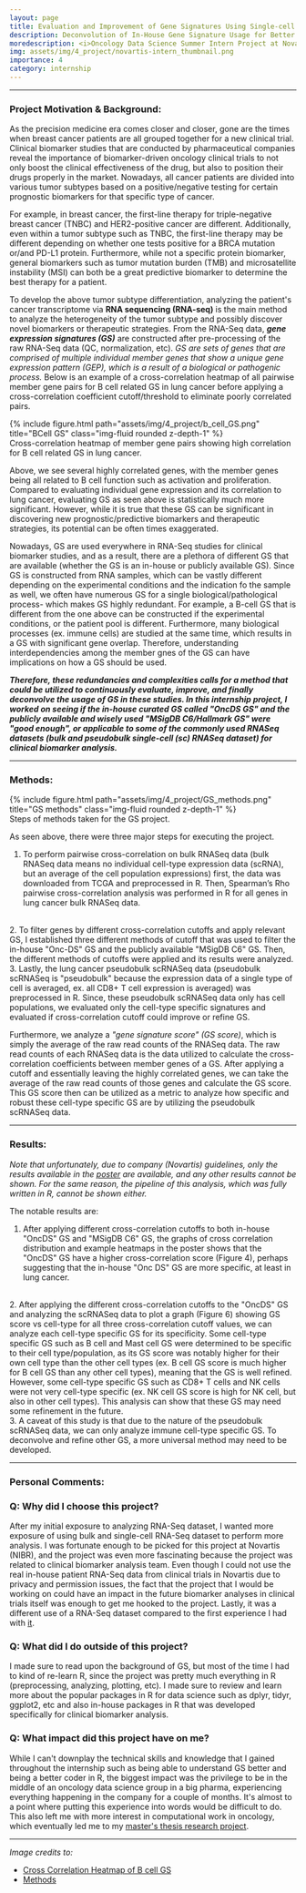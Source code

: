 ```yaml
---
layout: page
title: Evaluation and Improvement of Gene Signatures Using Single-cell RNA Sequencing (scRNA) Dataset in Lung Cancer 
description: Deconvolution of In-House Gene Signature Usage for Better Utilization of Gene Signatures 
moredescription: <i>Oncology Data Science Summer Intern Project at Novartis Institutes of Biological Research (NIBR) (2022)</i>
img: assets/img/4_project/novartis-intern_thumbnail.png
importance: 4
category: internship
---
```


---

### **Project Motivation & Background:**

<p>
As the precision medicine era comes closer and closer, gone are the times when breast cancer patients are all grouped together for a new clinical trial.
Clinical biomarker studies that are conducted by pharmaceutical companies reveal the importance of biomarker-driven oncology clinical trials to not only boost
the clinical effectiveness of the drug, but also to position their drugs properly in the market. Nowadays, all cancer patients are divided into various tumor subtypes
based on a positive/negative testing for certain prognostic biomarkers for that specific type of cancer. 
</p>
<p>
For example, in breast cancer, the first-line therapy for triple-negative breast cancer (TNBC) and HER2-positive cancer are different. Additionally, even within a tumor subtype such as TNBC, the first-line therapy
may be different depending on whether one tests positive for a BRCA mutation or/and PD-L1 protein. Furthermore, while not a specific protein biomarker, general biomarkers such as
tumor mutation burden (TMB) and microsatellite instability (MSI) can both be a great predictive biomarker to determine the best therapy for a patient.
</p>

To develop the above tumor subtype differentiation, analyzing the patient's cancer transcriptome via **RNA sequencing (RNA-seq)** is the main method to analyze the heterogeneity of the tumor subtype
and possibly discover novel biomarkers or therapeutic strategies. From the RNA-Seq data, ***gene expression signatures (GS)*** are constructed after pre-processing of the raw RNA-Seq data (QC, normalization, etc). 
*GS are sets of genes that are comprised of multiple individual member genes that show a unique gene expression pattern (GEP), which is a result of a biological or pathogenic process.*
Below is an example of a cross-correlation heatmap of all pairwise member gene pairs for B cell related GS in lung cancer before applying a cross-correlation coefficient cutoff/threshold to eliminate poorly correlated pairs.

<div class="row">
    <div class="col-sm">
        {% include figure.html path="assets/img/4_project/b_cell_GS.png" title="BCell GS" class="img-fluid rounded z-depth-1" %}
    </div>
</div>
<div class="caption">
    Cross-correlation heatmap of member gene pairs showing high correlation for B cell related GS in lung cancer.
</div>

<p>
Above, we see several highly correlated genes, with the member genes being all related to B cell function such as activation and proliferation. Compared to 
evaluating individual gene expression and its correlation to lung cancer, evaluating GS as seen above is statistically much more significant. However, while it is true that these GS
can be significant in discovering new prognostic/predictive biomarkers and therapeutic strategies, its potential can be often times exaggerated. 
</p>

Nowadays, GS are used everywhere in RNA-Seq studies for clinical biomarker studies, and as a result, there are a plethora of different GS that are available (whether the GS
is an in-house or publicly available GS). Since GS is constructed from RNA samples, which can be vastly different depending on the experimental conditions and the indication fo the sample as well,
we often have numerous GS for a single biological/pathological process- which makes GS highly redundant. For example, a B-cell GS that is different from the one above can be constructed if 
the experimental conditions, or the patient pool is different. Furthermore, many biological processes (ex. immune cells) are studied at the same time, which results in a GS with significant gene overlap.
Therefore, understanding interdependencies among the member gnes of the GS can have implications on how a GS should be used. 

***Therefore, these redundancies and complexities calls for a method that could be utilized to continuously evaluate, improve, and finally deconvolve the 
usage of GS in these studies. In this internship project, I worked on seeing if the in-house curated GS called "OncDS GS" and the publicly available and wisely used "MSigDB C6/Hallmark GS" were 
"good enough", or applicable to some of the commonly used RNASeq datasets (bulk and pseudobulk single-cell (sc) RNASeq dataset) for clinical biomarker analysis.*** 

---

### **Methods:**

<div class="row">
    <div class="col-sm">
        {% include figure.html path="assets/img/4_project/GS_methods.png" title="GS methods" class="img-fluid rounded z-depth-1" %}
    </div>
</div>
<div class="caption">
    Steps of methods taken for the GS project.
</div>


As seen above, there were three major steps for executing the project.
1. To perform pairwise cross-correlation on bulk RNASeq data (bulk RNASeq data means no individual cell-type expression data (scRNA), but an average of the cell population expressions) first,
the data was downloaded from TCGA and preprocessed in R. Then, Spearman’s Rho pairwise cross-correlation analysis was performed in R for all genes in lung cancer bulk RNASeq data.
<br>
2. To filter genes by different cross-correlation cutoffs and apply relevant GS, I established three different methods of cutoff that was used to filter the in-house "Onc-DS" GS
and the publicly available "MSigDB C6" GS. Then, the different methods of cutoffs were applied and its results were analyzed.
<br>
3. Lastly, the lung cancer pseudobulk scRNASeq data (pseudobulk scRNASeq is "pseudobulk" because the expression data of a single type of cell is averaged, ex. all CD8+ T cell expression is averaged) was preprocessed in R.
Since, these pseudobulk scRNASeq data only has cell populations, we evaluated only the cell-type specific signatures and evaluated if cross-correlation cutoff could improve or refine GS.

Furthermore, we analyze a *"gene signature score" (GS score)*, which is simply the average of the raw read counts of the RNASeq data. The raw read counts of each RNASeq data is the data utilized to
calculate the cross-correlation coefficients between member genes of a GS. After applying a cutoff and essentially leaving the highly correlated genes, we can take the average of the raw read
counts of those genes and calculate the GS score. This GS score then can be utilized as a metric to analyze how specific and robust these cell-type specific GS are by utilizing the pseudobulk scRNASeq data.

---

### **Results:**

*Note that unfortunately, due to company (Novartis) guidelines, only the results available in the [poster](https://docs.google.com/presentation/d/1YHDFwXkiKVQMFpiFV2PlcCRim0-ycFSD/edit?usp=sharing&ouid=102273945805745041682&rtpof=true&sd=true) are available, and any other results cannot be 
shown. For the same reason, the pipeline of this analysis, which was fully written in R, cannot be shown either.*

The notable results are:
1. After applying different cross-correlation cutoffs to both in-house "OncDS" GS and "MSigDB C6" GS, the
graphs of cross correlation distribution and example heatmaps in the poster shows that the "OncDS" GS have a higher cross-correlation score (Figure 4),
perhaps suggesting that the in-house "Onc DS" GS are more specific, at least in lung cancer. 
<br>
2. After applying the different cross-correlation cutoffs to the "OncDS" GS and analyzing the scRNASeq data to plot a graph (Figure 6) showing GS score vs cell-type for all three cross-correlation cutoff values,
we can analyze each cell-type specific GS for its specificity. Some cell-type specific GS such as B cell and Mast cell GS were determined to be specific to their cell type/population, as its GS score
was notably higher for their own cell type than the other cell types (ex. B cell GS score is much higher for B cell GS than any other cell types), meaning that the GS is well refined. However, some cell-type specific
GS such as CD8+ T cells and NK cells were not very cell-type specific (ex. NK cell GS score is high for NK cell, but also in other cell types). This analysis can show that these GS may need some
refinement in the future. 
<br>
3. A caveat of this study is that due to the nature of the pseudobulk scRNASeq data, we can only analyze immune cell-type specific GS. To deconvolve and refine other GS, a more universal method may need to be developed.

---

### **Personal Comments:**

### Q: Why did I choose this project? ###
After my initial exposure to analyzing RNA-Seq dataset, I wanted more exposure of using bulk and single-cell RNA-Seq dataset to perform more analysis. I was fortunate enough to be picked for this project at Novartis (NIBR),
and the project was even more fascinating because the project was related to clinical biomarker analysis team. Even though I could not use the real in-house patient RNA-Seq data from clinical trials in Novartis due to privacy
and permission issues, the fact that the project that I would be working on could have an impact in the future biomarker analyses in clinical trials itself was enough to get me hooked to the project. Lastly, it was a different use
of a RNA-Seq dataset compared to the first experience I had with [it](https://chokevin8.github.io/projects/5_project/).

### Q: What did I do outside of this project? ###
I made sure to read upon the background of GS, but most of the time I had to kind of re-learn R, since the project was pretty much everything in R (preprocessing, analyzing, plotting, etc). I made sure to review and learn more about
the popular packages in R for data science such as dplyr, tidyr, ggplot2, etc and also in-house packages in R that was developed specifically for clinical biomarker analysis. 

### Q: What impact did this project have on me? ###
While I can't downplay the technical skills and knowledge that I gained throughout the internship such as being able to understand GS better and being a better coder in R, the biggest impact was
the privilege to be in the middle of an oncology data science group in a big pharma, experiencing everything happening in the company for a couple of months. It's almost to a point where putting this experience into words would be difficult to do.
This also left me with more interest in computational work in oncology, which eventually led me to my [master's thesis research project](https://chokevin8.github.io/projects/2_project/).

---

*Image credits to:*
- [Cross Correlation Heatmap of B cell GS](https://docs.google.com/presentation/d/1YHDFwXkiKVQMFpiFV2PlcCRim0-ycFSD/edit?usp=sharing&ouid=102273945805745041682&rtpof=true&sd=true)
- [Methods](https://docs.google.com/presentation/d/1YHDFwXkiKVQMFpiFV2PlcCRim0-ycFSD/edit?usp=sharing&ouid=102273945805745041682&rtpof=true&sd=true)
